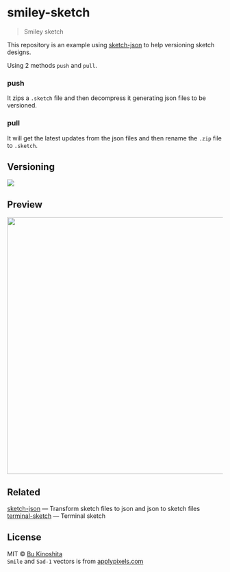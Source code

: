 # smiley-sketch

> Smiley sketch

This repository is an example using [sketch-json](https://github.com/bukinoshita/sketch-json) to help versioning sketch designs.

Using 2 methods `push` and `pull`.

### push

It zips a `.sketch` file and then decompress it generating json files to be versioned.

### pull

It will get the latest updates from the json files and then rename the `.zip` file to `.sketch`.


## Versioning

<img src="https://github.com/bukinoshita/smiley-sketch/blob/master/smile-sketch.gif"/>

## Preview

<img src="https://github.com/bukinoshita/smiley-sketch/blob/master/sketch/previews/preview.png" width="600"/>


## Related

[sketch-json](https://github.com/bukinoshita/sketch-json) — Transform sketch files to json and json to sketch files
[terminal-sketch](https://github.com/bukinoshita/terminal-sketch) — Terminal sketch

## License

MIT © [Bu Kinoshita](https://bukinoshita.io)<br/>
`Smile` and `Sad-1` vectors is from [applypixels.com](https://applypixels.com)
